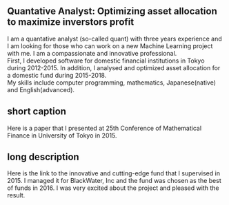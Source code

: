 ## Quantative Analyst: Optimizing asset allocation to maximize  inverstors profit

I am a quantative analyst (so-called quant) with three years experience and I am looking for those who can work on a new Machine Learning project with me. I am a compassionate and innovative professional.  
First, I developed software for domestic financial institutions in Tokyo during 2012-2015. In addition, I analysed and optimized asset allocation for a domestic fund during 2015-2018.  
My skills include computer programming, mathematics, Japanese(native) and English(advanced).


## short caption

Here is a paper that I presented at 25th Conference of Mathematical Finance in University of Tokyo in 2015.

## long description

Here is the link to the innovative and cutting-edge fund that I supervised in 2015. I managed it for BlackWater, Inc and the fund was chosen as the best of funds in 2016. I was very excited about the project and pleased with the result. 

